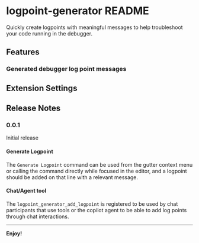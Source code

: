 # logpoint-generator README

Quickly create logpoints with meaningful messages to help troubleshoot your code running in the debugger.

## Features

### Generated debugger log point messages

## Extension Settings

## Release Notes

### 0.0.1

Initial release

#### Generate Logpoint

The `Generate Logpoint` command can be used from the gutter context menu or calling the command directly while focused in the editor, and a logpoint should be added on that line with a relevant message.

#### Chat/Agent tool

The `logpoint_generator_add_logpoint` is registered to be used by chat participants that use tools or the copilot agent to be able to add log points through chat interactions.

---

**Enjoy!**
